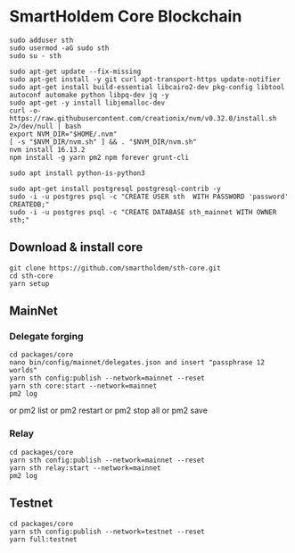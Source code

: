 # SmartHoldem Core Blockchain


```shell
sudo adduser sth
sudo usermod -aG sudo sth
sudo su - sth
```
```shell
sudo apt-get update --fix-missing
sudo apt-get install -y git curl apt-transport-https update-notifier
sudo apt-get install build-essential libcairo2-dev pkg-config libtool autoconf automake python libpq-dev jq -y
sudo apt-get -y install libjemalloc-dev
curl -o- https://raw.githubusercontent.com/creationix/nvm/v0.32.0/install.sh 2>/dev/null | bash
export NVM_DIR="$HOME/.nvm"
[ -s "$NVM_DIR/nvm.sh" ] && . "$NVM_DIR/nvm.sh"
nvm install 16.13.2
npm install -g yarn pm2 npm forever grunt-cli

sudo apt install python-is-python3
```
```shell
sudo apt-get install postgresql postgresql-contrib -y
sudo -i -u postgres psql -c "CREATE USER sth  WITH PASSWORD 'password' CREATEDB;"
sudo -i -u postgres psql -c "CREATE DATABASE sth_mainnet WITH OWNER sth;"
```
## Download & install core
```shell
git clone https://github.com/smartholdem/sth-core.git
cd sth-core
yarn setup
```

## MainNet

### Delegate forging
```shell
cd packages/core
nano bin/config/mainnet/delegates.json and insert "passphrase 12 worlds"
yarn sth config:publish --network=mainnet --reset
yarn sth core:start --network=mainnet
pm2 log
```
or pm2 list
or pm2 restart
or pm2 stop all
or pm2 save

### Relay
```shell
cd packages/core
yarn sth config:publish --network=mainnet --reset
yarn sth relay:start --network=mainnet
pm2 log
```

## Testnet

```shell
cd packages/core
yarn sth config:publish --network=testnet --reset
yarn full:testnet
```
